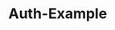 # Auth-Example

[1]: https://auth0.com/
[2]: https://auth0.com/blog/build-and-authenticate-an-emberjs-3-application/
[3]: https://github.com/SarahJay55/ember-js-auth
